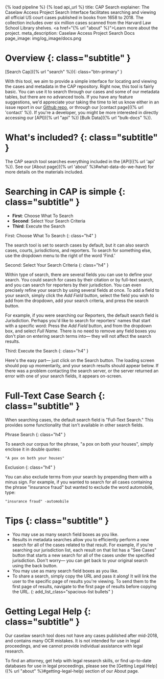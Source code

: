 {% load pipeline %}
{% load api_url %}
title: CAP Search
explainer: The Caselaw Access Project Search Interface facilitates searching and viewing all official US court cases published in books from 1658 to 2018. The collection includes over six million cases scanned from the Harvard Law School Library shelves. <a href="{% url "about" %}">Learn more about the project.</a>
meta_description: Caselaw Access Project Search Docs
page_image: img/og_image/docs.png


# Overview {: class="subtitle" }

[Search Cap]({% url "search" %}){: class="btn-primary" }

With this tool, we aim to provide a simple interface for locating and viewing the cases and metadata in the CAP
repository. Right now, this tool is fairly basic. You can use it to search through our cases and some of our metadata
tables, but there are no advanced tools. If you have any feature suggestions, we'd appreciate your taking the time to
let us know either in an issue report in our [Github repo](https://github.com/harvard-lil/capstone/issues), or through
our [contact page]({% url 'contact' %}). If you're a developer, you might be more interested in directly accessing our
[API]({% url "api" %}) [Bulk Data]({% url "bulk-docs" %}).

# What's included? {: class="subtitle" }

The CAP search tool searches everything included in the [API]({% url 'api' %}). See our
[About page]({% url 'about' %}#what-data-do-we-have) for more details on the materials included.

# Searching in CAP is simple {: class="subtitle" }


* **First**: Choose What To Search
* **Second**: Select Your Search Criteria
* **Third**: Execute the Search

First: Choose What To Search
{: class="h4" }

The search tool is set to search cases by default, but it can also search cases, courts, jurisdictions, and reporters. 
To search for something else, use the dropdown menu to the right of the word 'Find.'

Second: Select Your Search Criteria
{: class="h4" }

Within type of search, there are several fields you can use to define your search. You could search for
cases by their citation or by full-text search, and you can search for reporters by their jurisdiction. You can
even precisely refine your search by using several fields at once. To add a field to your search, simply click
the *Add Field* button, select the field you wish to add from the dropdown, add your search criteria, and press the
search button.

For example, if you were searching our Reporters, the default search field is Jurisdiction. Perhaps you'd like
to search for reporters' names that start with a specific word: Press the *Add Field* button, and from the dropdown
box, and select *Full Name.* There is no need to remove any field boxes you don't plan on entering search terms
into&mdash; they will not affect the search results.

Third: Execute the Search
{: class="h4" }

Here's the easy part— just click on the Search button. The loading screen should pop up momentarily, and your
search results should appear below. If there was a problem contacting the search server, or the server returned
an error with one of your search fields, it appears on-screen.


# Full-Text Case Search {: class="subtitle" }

When searching cases, the default search field is "Full-Text Search." This provides some functionality that isn't
available in other search fields. 

Phrase Search
{: class="h4" }

To search our corpus for the phrase, "a pox on both your houses", simply enclose it in double quotes:

```"A pox on both your houses"```

Exclusion
{: class="h4" }

You can also exclude terms from your search by prepending them with a minus sign. For example, if you wanted to
search for all cases containing the phrase "insurance fraud" but wanted to exclude the word automobile, type:

```"insurance fraud" -automobile```

# Tips {: class="subtitle" }

* You may use as many search field boxes as you like.
* Results in metadata searches allow you to efficiently perform a new search for all of the cases related to that result.
For example, if you're searching our jurisdiction list, each result on that list has a "See Cases" button that starts a
new search for all of the cases under the specified jurisdiction. Don't worry— you can get back to your original search
using the back button.
* You may use as many search field boxes as you like.
* To share a search, simply copy the URL and pass it along! It will link the user to the specific page of
results you're viewing. To send them to the first page of results, navigate to the first page of results
before copying the URL.
{: add_list_class="spacious-list bullets" }

# Getting Legal Help {: class="subtitle" }

Our caselaw search tool does not have any cases published after mid-2018, and contains many OCR mistakes.
It is not intended for use in legal proceedings, and we cannot provide individual assistance with legal
research.

To find an attorney, get help with legal research skills, or find up-to-date databases for use in legal proceedings,
please see the [Getting Legal Help]({% url "about" %}#getting-legal-help) section of our About page.

